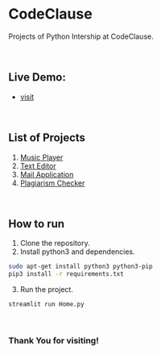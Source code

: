 # CodeClause
Projects of Python Intership at CodeClause.

</br>

## Live Demo:
- [visit](https://codeclause-internship.streamlit.app)

</br>

[//]: # (## Showcase video: [LinkdIn]&#40;&#41;)

[//]: </br>

## List of Projects
1. [Music Player](pages/1_Music_Player.py)
2. [Text Editor](pages/2_Text_Editor.py)
3. [Mail Application](pages/3_Mail_App.py)
4. [Plagiarism Checker](pages/4_Plagiarism_Checker.py)

</br>

## How to run
1. Clone the repository.
2. Install python3 and dependencies.
```bash
sudo apt-get install python3 python3-pip
pip3 install -r requirements.txt
```
3. Run the project.
```bash
streamlit run Home.py
```

</br>

### Thank You for visiting!
